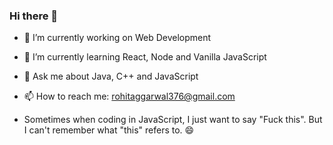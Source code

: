 ### Hi there 👋

<!--
**psycho376/psycho376** is a ✨ _special_ ✨ repository because its `README.md` (this file) appears on your GitHub profile.

Here are some ideas to get you started:
- 👯 I’m looking to collaborate on ...
- 🤔 I’m looking for help with ...
- 😄 Pronouns: ...
⚡ Fun fact: 
-->

- 🔭 I’m currently working on Web Development
- 🌱 I’m currently learning React, Node and Vanilla JavaScript
- 💬 Ask me about Java, C++ and JavaScript
- 📫 How to reach me: rohitaggarwal376@gmail.com

- Sometimes when coding in JavaScript, I just want to say "Fuck this". But I can't remember what "this" refers to. 😄

